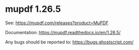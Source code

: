 # mupdf 1.26.5

See:
https://mupdf.com/releases?product=MuPDF

Documentation:
https://mupdf.readthedocs.io/en/1.26.5/

Any bugs should be reported to:
https://bugs.ghostscript.com/
